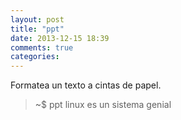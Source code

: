 ```yaml
---
layout: post
title: "ppt"
date: 2013-12-15 18:39
comments: true
categories: 
---
```

Formatea un texto a cintas de papel.

>~$ ppt linux es un sistema genial

